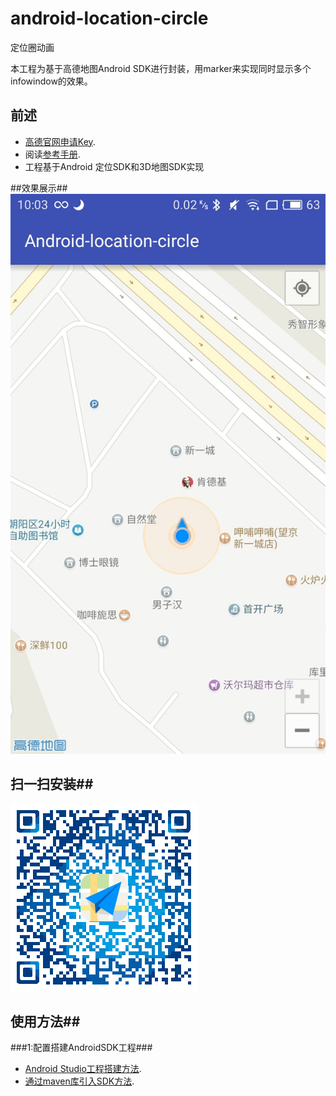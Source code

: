 # android-location-circle
定位圈动画

本工程为基于高德地图Android SDK进行封装，用marker来实现同时显示多个infowindow的效果。
## 前述 ##
- [高德官网申请Key](http://lbs.amap.com/dev/#/).
- 阅读[参考手册](http://a.amap.com/lbs/static/unzip/Android_Map_Doc/index.html).
- 工程基于Android 定位SDK和3D地图SDK实现

##效果展示##
![Screenshot]( https://github.com/amap-demo/android-location-circle/raw/master/apk/picture.jpg )

## 扫一扫安装##
![Screenshot]( https://github.com/amap-demo/android-location-circle/raw/master/apk/1479866100.png )

## 使用方法##
###1:配置搭建AndroidSDK工程###
- [Android Studio工程搭建方法](http://lbs.amap.com/api/android-sdk/guide/creat-project/android-studio-creat-project/#add-jars).
- [通过maven库引入SDK方法](http://lbsbbs.amap.com/forum.php?mod=viewthread&tid=18786).
